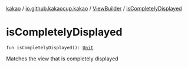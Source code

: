 [kakao](../../index.md) / [io.github.kakaocup.kakao](../index.md) / [ViewBuilder](index.md) / [isCompletelyDisplayed](./is-completely-displayed.md)

# isCompletelyDisplayed

`fun isCompletelyDisplayed(): `[`Unit`](https://kotlinlang.org/api/latest/jvm/stdlib/kotlin/-unit/index.html)

Matches the view that is completely displayed

